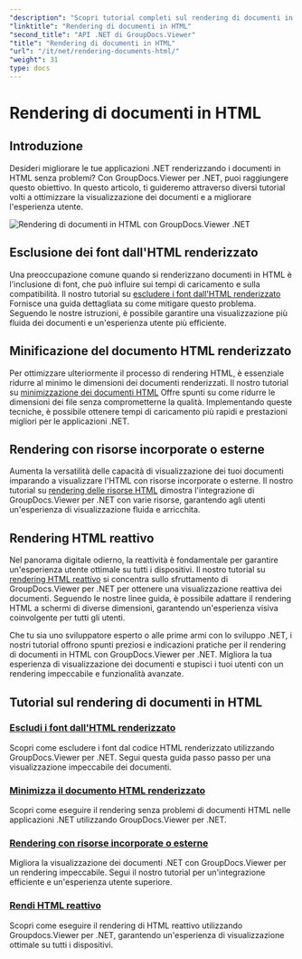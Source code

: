 ```yaml
---
"description": "Scopri tutorial completi sul rendering di documenti in HTML utilizzando GroupDocs.Viewer per .NET. Impara tecniche per la visualizzazione dei documenti e un'esperienza utente migliorata."
"linktitle": "Rendering di documenti in HTML"
"second_title": "API .NET di GroupDocs.Viewer"
"title": "Rendering di documenti in HTML"
"url": "/it/net/rendering-documents-html/"
"weight": 31
type: docs
---
```

# Rendering di documenti in HTML


## Introduzione

Desideri migliorare le tue applicazioni .NET renderizzando i documenti in HTML senza problemi? Con GroupDocs.Viewer per .NET, puoi raggiungere questo obiettivo. In questo articolo, ti guideremo attraverso diversi tutorial volti a ottimizzare la visualizzazione dei documenti e a migliorare l'esperienza utente.

![Rendering di documenti in HTML con GroupDocs.Viewer .NET](/viewer/rendering-documents-html/image.png)

## Esclusione dei font dall'HTML renderizzato
Una preoccupazione comune quando si renderizzano documenti in HTML è l'inclusione di font, che può influire sui tempi di caricamento e sulla compatibilità. Il nostro tutorial su [escludere i font dall'HTML renderizzato](./exclude-fonts-html/) Fornisce una guida dettagliata su come mitigare questo problema. Seguendo le nostre istruzioni, è possibile garantire una visualizzazione più fluida dei documenti e un'esperienza utente più efficiente. 

## Minificazione del documento HTML renderizzato
Per ottimizzare ulteriormente il processo di rendering HTML, è essenziale ridurre al minimo le dimensioni dei documenti renderizzati. Il nostro tutorial su [minimizzazione dei documenti HTML](./minify-html/) Offre spunti su come ridurre le dimensioni dei file senza comprometterne la qualità. Implementando queste tecniche, è possibile ottenere tempi di caricamento più rapidi e prestazioni migliori per le applicazioni .NET.

## Rendering con risorse incorporate o esterne
Aumenta la versatilità delle capacità di visualizzazione dei tuoi documenti imparando a visualizzare l'HTML con risorse incorporate o esterne. Il nostro tutorial su [rendering delle risorse HTML](./render-html-resources/) dimostra l'integrazione di GroupDocs.Viewer per .NET con varie risorse, garantendo agli utenti un'esperienza di visualizzazione fluida e arricchita.

## Rendering HTML reattivo
Nel panorama digitale odierno, la reattività è fondamentale per garantire un'esperienza utente ottimale su tutti i dispositivi. Il nostro tutorial su [rendering HTML reattivo](./render-responsive-html/) si concentra sullo sfruttamento di GroupDocs.Viewer per .NET per ottenere una visualizzazione reattiva dei documenti. Seguendo le nostre linee guida, è possibile adattare il rendering HTML a schermi di diverse dimensioni, garantendo un'esperienza visiva coinvolgente per tutti gli utenti.

Che tu sia uno sviluppatore esperto o alle prime armi con lo sviluppo .NET, i nostri tutorial offrono spunti preziosi e indicazioni pratiche per il rendering di documenti in HTML con GroupDocs.Viewer per .NET. Migliora la tua esperienza di visualizzazione dei documenti e stupisci i tuoi utenti con un rendering impeccabile e funzionalità avanzate.

## Tutorial sul rendering di documenti in HTML
### [Escludi i font dall'HTML renderizzato](./exclude-fonts-html/)
Scopri come escludere i font dal codice HTML renderizzato utilizzando GroupDocs.Viewer per .NET. Segui questa guida passo passo per una visualizzazione impeccabile dei documenti.
### [Minimizza il documento HTML renderizzato](./minify-html/)
Scopri come eseguire il rendering senza problemi di documenti HTML nelle applicazioni .NET utilizzando GroupDocs.Viewer per .NET.
### [Rendering con risorse incorporate o esterne](./render-html-resources/)
Migliora la visualizzazione dei documenti .NET con GroupDocs.Viewer per un rendering impeccabile. Segui il nostro tutorial per un'integrazione efficiente e un'esperienza utente superiore.
### [Rendi HTML reattivo](./render-responsive-html/)
Scopri come eseguire il rendering di HTML reattivo utilizzando Groupdocs.Viewer per .NET, garantendo un'esperienza di visualizzazione ottimale su tutti i dispositivi.